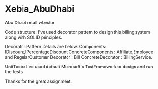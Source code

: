 # Xebia_AbuDhabi
Abu Dhabi retail wbesite

Code structure:
I've used decorator pattern to design this billing system along with SOLID principles.

Decorator Pattern Details are below.
Components: IDiscount,IPercentageDiscount
ConcreteComponents : Affiliate,Employee and RegularCustomer
Decorator : Bill
ConcreteDecorator : BillingService.

UnitTests:
I've used default Microsoft's TestFramework to design and run the tests.

Thanks for the great assignment.
